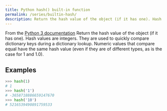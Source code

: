 ```yaml
---
title: Python hash() built-in function
permalink: /series/builtin-hash/
description: Return the hash value of the object (if it has one). Hash values are integers. They are used to quickly compare dictionary keys during a dictionary lookup. Numeric values that compare equal have the same hash value (even if they are of different types, as is the case for 1 and 1.0).
---
```



<base-disclaimer>
  <base-disclaimer-title>
    From the <a target="_blank" href="https://docs.python.org/3/library/functions.html#hash">Python 3 documentation</a>
  </base-disclaimer-title>
  <base-disclaimer-content>
   Return the hash value of the object (if it has one). Hash values are integers. They are used to quickly compare dictionary keys during a dictionary lookup. Numeric values that compare equal have the same hash value (even if they are of different types, as is the case for 1 and 1.0).
  </base-disclaimer-content>
</base-disclaimer>

## Examples

```python
>>> hash(1)
# 1
>>> hash('1')
# -3658718886659147670
>>> hash('10')
# 5216539490891759533
```

<!-- remove this tag to start editing this page -->
<empty-section />
<!-- remove this tag to start editing this page -->
